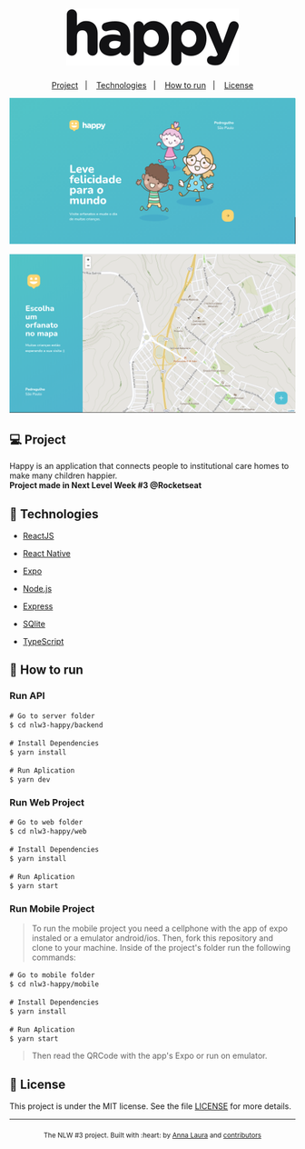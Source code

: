 <h1 align="center">
    <img alt="Happy" title="Happy" src=".github/logo.svg" />
</h1>

<p align="center">
  <a href="#computer-project">Project</a>&nbsp;&nbsp;&nbsp;|&nbsp;&nbsp;&nbsp;
  <a href="#rocket-technologies">Technologies</a>&nbsp;&nbsp;&nbsp;|&nbsp;&nbsp;&nbsp;
  <a href="#construction_worker-how-to-run">How to run</a>&nbsp;&nbsp;&nbsp;|&nbsp;&nbsp;&nbsp;
  <a href="#closed_book-license">License</a>
</p>
<p>
  <img alt="app screenshot" src=".github/happy_landing_page.png"/>
</p>
<p>
  <img alt="app screenshot" src=".github/happy_map.png"/>
</p>

## :computer: Project
Happy is an application that connects people to institutional care homes to make many children happier.</br>
<strong>Project made in Next Level Week #3 @Rocketseat</strong>

## :rocket: Technologies

* [ReactJS](https://reactjs.org/)
  
* [React Native](https://reactnative.dev/)

* [Expo](https://expo.io/)

* [Node.js](https://nodejs.org/en/)
  
* [Express](https://expressjs.com/)

* [SQlite](https://www.sqlite.org/index.html)

* [TypeScript](https://www.typescriptlang.org/)


## :construction_worker: How to run


### Run API
```
# Go to server folder
$ cd nlw3-happy/backend

# Install Dependencies
$ yarn install

# Run Aplication
$ yarn dev

```

### Run Web Project
```
# Go to web folder
$ cd nlw3-happy/web

# Install Dependencies
$ yarn install

# Run Aplication
$ yarn start
```

### Run Mobile Project
> To run the mobile project you need a cellphone with the app of expo instaled or a emulator android/ios.
Then, fork this repository and clone to your machine. Inside of the project's folder run the following commands:
```
# Go to mobile folder
$ cd nlw3-happy/mobile

# Install Dependencies
$ yarn install

# Run Aplication
$ yarn start

```
> Then read the QRCode with the app's Expo or run on emulator.

## :closed_book: License
This project is under the MIT license. See the file [LICENSE](LICENSE) for more details.

---
<div align="center">
  <sub>The NLW #3 project. Built with :heart: by
    <a href="https://github.com/alauraivani">Anna Laura</a> and
    <a href="https://github.com/alauraivani/nlw3-happy/graphs/contributors">
      contributors
    </a>
  </sub>
</div>
